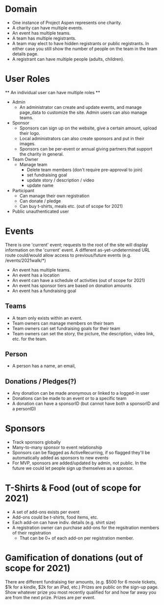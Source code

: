 # Domain
- One instance of Project Aspen represents one charity.
- A charity can have multiple events.
- An event has multiple teams.
- A team has multiple registrants.
- A team may elect to have hidden registrants or public registrants.  In either case you still show the number of people on the team in the team details page.
- A registrant can have multiple people (adults, children).


# User Roles
** An individual user can have multiple roles **
- Admin
  - An administrator can create and update events, and manage page_data to customize the site.  Admin users can also manage teams.
- Sponsor
  - Sponsors can sign up on the website, give a certain amount, upload their logo.
  - Local administrators can also create sponsors and put in their images.
  - Sponsors can be per-event or annual giving partners that support the charity in general.
- Team Owner 
  - Manage team
    - Delete team members (don't require pre-approval to join)
    - set fundraising goal
    - update story / description / video
    - update name
- Participant
  - Can manage their own registration
  - Can donate / pledge
  - Can buy t-shirts, meals etc. (out of scope for 2021)
- Public unauthenticated user


# Events
There is one 'current' event; requests to the root of the site will display information on the 'current' event.
A different as-yet-undetermined URL route could/would allow access to previous/future events (e.g. /events/2021walk/*)
- An event has multiple teams.
- An event has a location
- An event can have a schedule of activities (out of scope for 2021)
- An event has sponsor tiers are based on donation amounts
- An event has a fundraising goal


## Teams
- A team only exists within an event.  
- Team owners can manage members on their team  
- Team owners can set fundraising goals for their team  
- Team owners can set the story, the picture, the description, video link, etc. for the team.  

## Person
- A person has a name, an email, 

## Donations / Pledges(?)
- Any donation can be made anonymous or linked to a logged-in user  
- Donations can be made to an event or to a specific team  
- A donation can have a sponsorID (but cannot have both a sponsorID and a personID)

# Sponsors
- Track sponsors globally
- Many-to-many sponsor to event relationship
- Sponsors can be flagged as ActiveRecurring, if so flagged they'll be automatically added as sponsors to new events
- For MVP, sponsors are added/updated by admin, not public.  In the future we could let people sign up themselves as a sponsor.



# T-Shirts & Food (out of scope for 2021)
- A set of add-ons exists per event  
- Add-ons could be t-shirts, food items, etc.  
- Each add-on can have indiv. details (e.g. shirt size)  
- A registration owner can purchase add-ons for the regsitration members of their registration  
  - That can be 0+ of each add-on per registration member.  


# Gamification of donations (out of scope for 2021)
There are different fundraising tier amounts, (e.g. $500 for 6 movie tickets, $1k for a kindle, $2k for an iPad, etc.)  Prizes are public on the sign-up page.  Show whatever prize you most recently qualified for and how far away you are from the next prize.  Prizes are per event.

